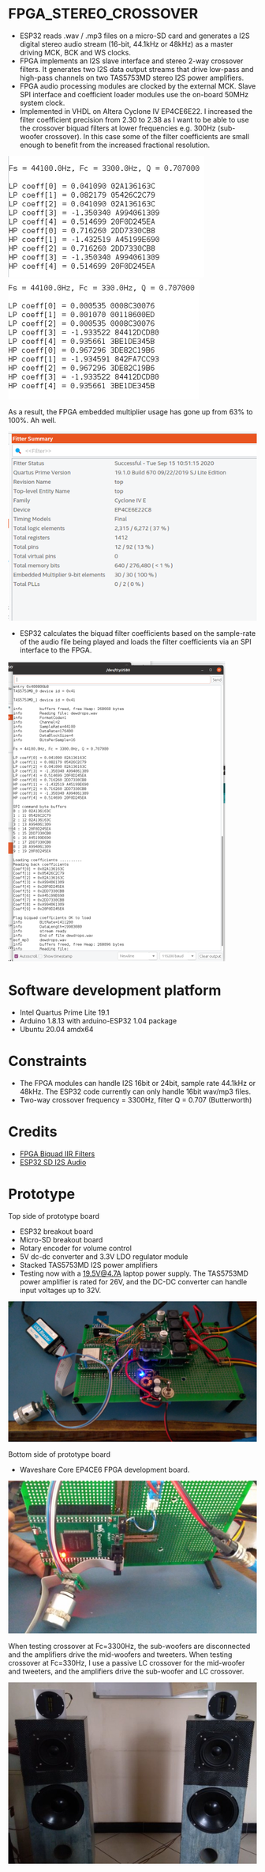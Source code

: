 # FPGA_STEREO_CROSSOVER

* ESP32 reads .wav / .mp3 files on a micro-SD card and generates a I2S digital stereo audio stream (16-bit, 44.1kHz or 48kHz) as
a master driving MCK, BCK and WS clocks.
* FPGA implements an I2S slave interface and stereo 2-way crossover filters. It generates two I2S data output streams that drive low-pass and 
high-pass channels on two TAS5753MD stereo I2S power amplifiers. 
* FPGA audio processing modules are clocked by the external MCK. Slave SPI interface and coefficient loader modules use the on-board
50MHz system clock.
* Implemented in VHDL on Altera Cyclone IV EP4CE6E22. I increased the filter coefficient precision from 2.30 to 2.38 as I want to
be able to use the crossover biquad filters at lower frequencies e.g. 300Hz (sub-woofer crossover). 
In this case some of the filter coefficients are small enough to benefit from the increased fractional resolution. 

<img src="xover_3300Hz.png" />

<img src="xover_330Hz.png" />

As a result, the FPGA embedded multiplier usage has gone up from 63% to 100%. Ah well.

<img src="fpga_resource_usage.png" />

* ESP32 calculates the biquad filter coefficients based on the sample-rate of the audio file being played and loads
the filter coefficients via an SPI interface to the FPGA.

<img src="load_coeffs.png" />

# Software development platform

* Intel Quartus Prime Lite 19.1
* Arduino 1.8.13 with arduino-ESP32 1.04 package
* Ubuntu 20.04 amdx64 

# Constraints

* The FPGA modules can handle I2S 16bit or 24bit, sample rate 44.1kHz or 48kHz. The ESP32 code currently can only
handle 16bit wav/mp3 files.
* Two-way crossover frequency = 3300Hz, filter Q = 0.707 (Butterworth)

# Credits

* [FPGA Biquad IIR Filters](https://www.youtube.com/watch?v=eE6Qwv997cs)
* [ESP32 SD I2S Audio](https://github.com/schreibfaul1/ESP32-audioI2S)

# Prototype

Top side of prototype board 
* ESP32 breakout board
* Micro-SD breakout board
* Rotary encoder for volume control
* 5V dc-dc converter and 3.3V LDO regulator module
* Stacked TAS5753MD I2S power amplifiers
* Testing now with a 19.5V@4.7A laptop power supply. The TAS5753MD power amplifier is rated for 26V, and the 
DC-DC converter can handle input voltages up to 32V.

<img src="prototype_esp32_tas5753md.jpg" />

Bottom side of prototype board 
* Waveshare Core EP4CE6 FPGA development board.

<img src="prototype_fpga.jpg" />

When testing crossover at Fc=3300Hz, the sub-woofers are disconnected and the amplifiers drive the mid-woofers and tweeters.
When testing crossover at Fc=330Hz, I use a passive LC crossover for the
mid-woofer and tweeters, and the amplifiers drive the sub-woofer and LC crossover.

<img src="prototype_speakers.jpg" />



